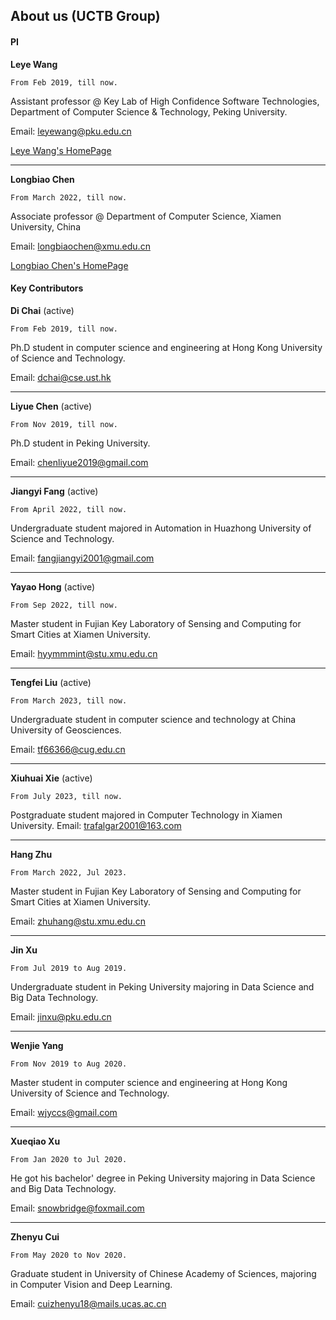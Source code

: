 ## About us (UCTB Group)

#### PI

**Leye Wang**  

```From Feb 2019, till now.```

Assistant professor @ Key Lab of High Confidence Software Technologies, Department of Computer Science & Technology, Peking University.

Email: leyewang@pku.edu.cn

[Leye Wang's HomePage](https://cs.pku.edu.cn/info/1174/2334.htm)

______

**Longbiao Chen**  

```From March 2022, till now.```

Associate professor @ Department of Computer Science, Xiamen University, China

Email: [longbiaochen@xmu.edu.cn](mailto:longbiaochen@xmu.edu.cn) 

[Longbiao Chen's HomePage](https://longbiao.crowdsensing.cn/)

#### Key Contributors

**Di Chai** (active)

```From Feb 2019, till now.```

Ph.D student in computer science and engineering at Hong Kong University of Science and Technology.

Email: dchai@cse.ust.hk

______

**Liyue Chen** (active)

```From Nov 2019, till now.```

Ph.D student in Peking University.

Email:  chenliyue2019@gmail.com

------

**Jiangyi Fang** (active)

```From April 2022, till now.```

Undergraduate student majored in Automation in Huazhong University of Science and Technology.

Email:  fangjiangyi2001@gmail.com

------

**Yayao Hong** (active)

```From Sep 2022, till now.```

Master student in Fujian Key Laboratory of Sensing and Computing for Smart Cities at Xiamen University.

Email:  hyymmmint@stu.xmu.edu.cn

------

**Tengfei Liu** (active)

```From March 2023, till now.```

Undergraduate student in computer science and technology at China University of Geosciences.

Email:  tf66366@cug.edu.cn

------
**Xiuhuai Xie** (active)

```From July 2023, till now.```

Postgraduate student majored in Computer Technology in Xiamen University.
Email: trafalgar2001@163.com

------

**Hang Zhu**

```From March 2022, Jul 2023.```

Master student in Fujian Key Laboratory of Sensing and Computing for Smart Cities at Xiamen University.

Email:  zhuhang@stu.xmu.edu.cn

------

**Jin Xu**

```From Jul 2019 to Aug 2019.```

Undergraduate student in Peking University majoring in Data Science and Big Data Technology.

Email: jinxu@pku.edu.cn

______

**Wenjie Yang**

```From Nov 2019 to Aug 2020.```

Master student in computer science and engineering at Hong Kong University of Science and Technology.

Email: wjyccs@gmail.com

______

**Xueqiao Xu**

```From Jan 2020 to Jul 2020.```

He got his bachelor' degree in Peking University majoring in Data Science and Big Data Technology.

Email:  snowbridge@foxmail.com

------

**Zhenyu Cui**

```From May 2020 to Nov 2020.```

Graduate student in University of Chinese Academy of Sciences, majoring in Computer Vision and Deep Learning.

Email:  cuizhenyu18@mails.ucas.ac.cn
